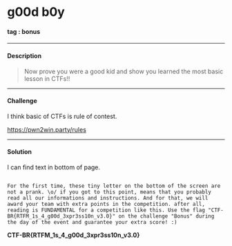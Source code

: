 # **g00d b0y**

#### tag : bonus

-----------------------------------------------------

#### Description

>Now prove you were a good kid and show you learned the most basic lesson in CTFs!!

-----------------------------------------------------

#### Challenge

I think basic of CTFs is rule of contest.

https://pwn2win.party/rules

-----------------------------------------------------

#### Solution

I can find text in bottom of page.

~~~

For the first time, these tiny letter on the bottom of the screen are not a prank. \o/ if you got to this point, means that you probably read all our informations and instructions. And for that, we will award your team with extra points in the competition. after all, reading is FUNDAMENTAL for a competition like this. Use the flag "CTF-BR{RTFM_1s_4_g00d_3xpr3ss10n_v3.0}" on the challenge "Bonus" during the day of the event and guarantee your extra score! :)

~~~

**CTF-BR{RTFM_1s_4_g00d_3xpr3ss10n_v3.0}**
